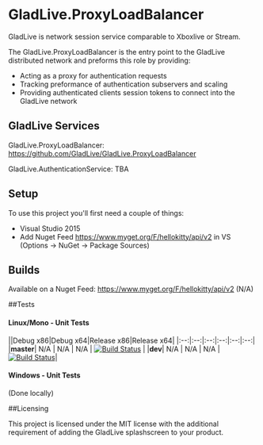 # GladLive.ProxyLoadBalancer

GladLive is network session service comparable to Xboxlive or Stream. 

The GladLive.ProxyLoadBalancer is the entry point to the GladLive distributed network and preforms this role by providing:
  - Acting as a proxy for authentication requests
  - Tracking preformance of authentication subservers and scaling
  - Providing authenticated clients session tokens to connect into the GladLive network

## GladLive Services

GladLive.ProxyLoadBalancer: https://github.com/GladLive/GladLive.ProxyLoadBalancer

GladLive.AuthenticationService: TBA

## Setup

To use this project you'll first need a couple of things:
  - Visual Studio 2015
  - Add Nuget Feed https://www.myget.org/F/hellokitty/api/v2 in VS (Options -> NuGet -> Package Sources)

## Builds

Available on a Nuget Feed: https://www.myget.org/F/hellokitty/api/v2 (N/A)

##Tests

#### Linux/Mono - Unit Tests
||Debug x86|Debug x64|Release x86|Release x64|
|:--:|:--:|:--:|:--:|:--:|:--:|
|**master**| N/A | N/A | N/A | [![Build Status](https://travis-ci.org/GladLive/GladLive.ProxyLoadBalancer.svg?branch=master)](https://travis-ci.org/HelloKitty/GladLive/GladLive.ProxyLoadBalancer) |
|**dev**| N/A | N/A | N/A | [![Build Status](https://travis-ci.org/GladLive/GladLive.ProxyLoadBalancer.svg?branch=dev)](https://travis-ci.org/GladLive/GladLive.ProxyLoadBalancer)|

#### Windows - Unit Tests

(Done locally)

##Licensing

This project is licensed under the MIT license with the additional requirement of adding the GladLive splashscreen to your product.

